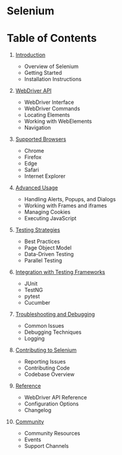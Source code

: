 # Selenium
# Table of Contents

1. [Introduction](#introduction)
    - Overview of Selenium
    - Getting Started
    - Installation Instructions

2. [WebDriver API](#webdriver-api)
    - WebDriver Interface
    - WebDriver Commands
    - Locating Elements
    - Working with WebElements
    - Navigation

3. [Supported Browsers](#supported-browsers)
    - Chrome
    - Firefox
    - Edge
    - Safari
    - Internet Explorer

4. [Advanced Usage](#advanced-usage)
    - Handling Alerts, Popups, and Dialogs
    - Working with Frames and iframes
    - Managing Cookies
    - Executing JavaScript

5. [Testing Strategies](#testing-strategies)
    - Best Practices
    - Page Object Model
    - Data-Driven Testing
    - Parallel Testing

6. [Integration with Testing Frameworks](#integration-with-testing-frameworks)
    - JUnit
    - TestNG
    - pytest
    - Cucumber

7. [Troubleshooting and Debugging](#troubleshooting-and-debugging)
    - Common Issues
    - Debugging Techniques
    - Logging

8. [Contributing to Selenium](#contributing-to-selenium)
    - Reporting Issues
    - Contributing Code
    - Codebase Overview

9. [Reference](#reference)
    - WebDriver API Reference
    - Configuration Options
    - Changelog

10. [Community](#community)
    - Community Resources
    - Events
    - Support Channels
